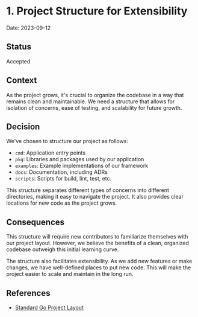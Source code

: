 # 1. Project Structure for Extensibility

Date: 2023-09-12

## Status

Accepted

## Context

As the project grows, it's crucial to organize the codebase in a way that remains clean and maintainable. We need a structure that allows for isolation of concerns, ease of testing, and scalability for future growth.

## Decision

We've chosen to structure our project as follows:

- `cmd`: Application entry points
- `pkg`: Libraries and packages used by our application
- `examples`: Example implementations of our framework
- `docs`: Documentation, including ADRs
- `scripts`: Scripts for build, lint, test, etc.

This structure separates different types of concerns into different directories, making it easy to navigate the project. It also provides clear locations for new code as the project grows.

## Consequences

This structure will require new contributors to familiarize themselves with our project layout. However, we believe the benefits of a clean, organized codebase outweigh this initial learning curve.

The structure also facilitates extensibility. As we add new features or make changes, we have well-defined places to put new code. This will make the project easier to scale and maintain in the long run.

## References

- [Standard Go Project Layout](https://github.com/golang-standards/project-layout)